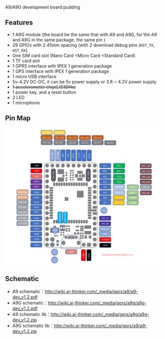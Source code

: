 A9/A9G development board:pudding

## Features

  * 1 A9G module (the board be the same that with A9 and A9G, for the A9 and A9G in the same package, the same pin )
  * 29 GPIOs with 2.45mm spacing (with 2 download debug pins (`HST_TX`,` HST_RX`)
  * One SIM card slot (Nano Card <Micro Card <Standard Card)
  * 1 TF card slot
  * 1 GPRS interface with IPEX 1 generation package
  * 1 GPS interface with IPEX 1 generation package
  * 1 micro USB interface
  * 5v-4.2V DC-DC, it can be 5v power supply or 3.8 ~ 4.2V power supply
  * ~~1 accelerometer chip(LIS3DHx)~~
  * 1 power key, and a reset button
  * 2 LED
  * 1 microphone

## Pin Map

![](../assets/pudding_pin.png)

## Schematic

* A9 schematic：http://wiki.ai-thinker.com/_media/gprs/a9/a9-dev_v1.2.pdf
* A9G schematic：http://wiki.ai-thinker.com/_media/gprs/a9g/a9g-dev_v1.2.pdf
* A9 schematic lib：http://wiki.ai-thinker.com/_media/gprs/a9g/a9g-dev_v1.2.zip
* A9G schematic lib：http://wiki.ai-thinker.com/_media/gprs/a9/a9-dev_v1.2.zip


